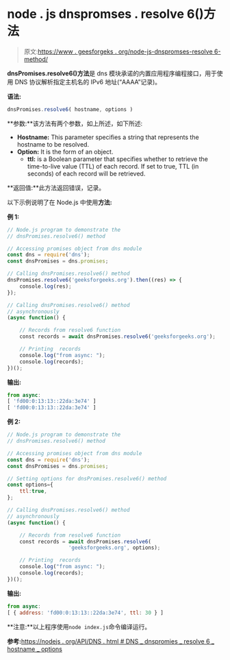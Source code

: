 # node . js dnspromses . resolve 6()方法

> 原文:[https://www . geesforgeks . org/node-js-dnspromses-resolve 6-method/](https://www.geeksforgeeks.org/node-js-dnspromises-resolve6-method/)

**dnsPromises.resolve6()方法**是 dns 模块承诺的内置应用程序编程接口，用于使用 DNS 协议解析指定主机名的 IPv6 地址(“AAAA”记录)。

**语法:**

```js
dnsPromises.resolve6( hostname, options )
```

**参数:**该方法有两个参数，如上所述，如下所述:

*   **Hostname:** This parameter specifies a string that represents the hostname to be resolved.
*   **Option:** It is the form of an object.
    *   **ttl:** is a Boolean parameter that specifies whether to retrieve the time-to-live value (TTL) of each record. If set to true, TTL (in seconds) of each record will be retrieved.

**返回值:**此方法返回错误，记录。

以下示例说明了在 Node.js 中使用**方法:**

**例 1:**

```js
// Node.js program to demonstrate the   
// dnsPromises.resolve6() method

// Accessing promises object from dns module
const dns = require('dns');
const dnsPromises = dns.promises;

// Calling dnsPromises.resolve6() method 
dnsPromises.resolve6('geeksforgeeks.org').then((res) => {
    console.log(res);
});

// Calling dnsPromises.resolve6() method 
// asynchronously 
(async function() {

    // Records from resolve6 function
    const records = await dnsPromises.resolve6('geeksforgeeks.org');

    // Printing  records
    console.log("from async: ");
    console.log(records);   
})();
```

**输出:**

```js
from async:
[ 'fd00:0:13:13::22da:3e74' ]
[ 'fd00:0:13:13::22da:3e74' ]

```

**例 2:**

```js
// Node.js program to demonstrate the   
// dnsPromises.resolve6() method

// Accessing promises object from dns module
const dns = require('dns');
const dnsPromises = dns.promises;

// Setting options for dnsPromises.resolve6() method
const options={
    ttl:true,
};

// Calling dnsPromises.resolve6() method 
// asynchronously 
(async function() {

    // Records from resolve6 function
    const records = await dnsPromises.resolve6(
                    'geeksforgeeks.org', options);

    // Printing  records
    console.log("from async: ");
    console.log(records);   
})();
```

**输出:**

```js
from async:
[ { address: 'fd00:0:13:13::22da:3e74', ttl: 30 } ]

```

**注意:**以上程序使用`node index.js`命令编译运行。

**参考:**[https://nodejs . org/API/DNS . html # DNS _ dnspromies _ resolve 6 _ hostname _ options](https://nodejs.org/api/dns.html#dns_dnspromises_resolve6_hostname_options)